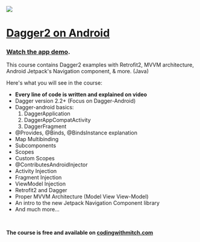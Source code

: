 <a href='https://codingwithmitch.com/courses/dagger22-android/' target='_blank'><img class='header-img' src='https://codingwithmitch.s3.amazonaws.com/static/dagger22-android/images/dagger2_on_android_getting_started.png' /></a>

<h1><a href='https://codingwithmitch.com/courses/dagger22-android/' target='_blank'>Dagger2 on Android</a></h1>
<h3><a href='https://codingwithmitch.com/courses/dagger22-android/demo' target='_blank'>Watch the app demo</a>.</h3>

<p>This course contains Dagger2 examples with Retrofit2, MVVM architecture, Android Jetpack's Navigation component, & more. (Java)</p>

<p>Here's what you will see in the course:</p>
<ul>
<li><strong>Every line of code is written and explained on video</strong></li>
<li>Dagger version 2.2+ (Focus on Dagger-Android)</li>
<li>Dagger-android basics:
  <ol>
    <li>DaggerApplication</li>
    <li>DaggerAppCompatActivity </li>
    <li>DaggerFragment</li>
  </ol>
</li>
<li>@Provides, @Binds, @BindsInstance explanation</li>
<li>Map Multibinding</li>
<li>Subcomponents</li>
<li>Scopes</li>
<li>Custom Scopes</li>
<li>@ContributesAndroidInjector</li>
<li>Activity Injection</li>
<li>Fragment Injection</li>
<li>ViewModel Injection</li>
<li>Retrofit2 and Dagger</li>
<li>Proper MVVM Architecture (Model View View-Model)</li>
<li>An intro to the new Jetpack Navigation Component library</li>
<li>And much more...</li>
</ul>
<br>
<p><strong>The course is free and available on <a href='https://codingwithmitch.com/courses/dagger22-android/' target='_blank'>codingwithmitch.com</a></strong></p>
